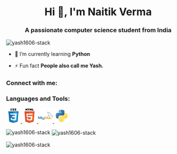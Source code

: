 
<h1 align="center">Hi 👋, I'm Naitik Verma</h1>
<h3 align="center">A passionate computer science student from India</h3>

<p align="left"> <img src="https://komarev.com/ghpvc/?username=yash1606-stack&label=Profile%20views&color=0e75b6&style=flat" alt="yash1606-stack" /> </p>

- 🌱 I’m currently learning **Python**

- ⚡ Fun fact **People also call me Yash.**

<h3 align="left">Connect with me:</h3>
<p align="left">
</p>

<h3 align="left">Languages and Tools:</h3>
<p align="left"> <a href="https://www.w3schools.com/css/" target="_blank" rel="noreferrer"> <img src="https://raw.githubusercontent.com/devicons/devicon/master/icons/css3/css3-original-wordmark.svg" alt="css3" width="40" height="40"/> </a> <a href="https://www.w3.org/html/" target="_blank" rel="noreferrer"> <img src="https://raw.githubusercontent.com/devicons/devicon/master/icons/html5/html5-original-wordmark.svg" alt="html5" width="40" height="40"/> </a> <a href="https://www.mysql.com/" target="_blank" rel="noreferrer"> <img src="https://raw.githubusercontent.com/devicons/devicon/master/icons/mysql/mysql-original-wordmark.svg" alt="mysql" width="40" height="40"/> </a> <a href="https://www.python.org" target="_blank" rel="noreferrer"> <img src="https://raw.githubusercontent.com/devicons/devicon/master/icons/python/python-original.svg" alt="python" width="40" height="40"/> </a> </p>

<p><img align="left" src="https://github-readme-stats.vercel.app/api/top-langs?username=yash1606-stack&show_icons=true&locale=en&layout=compact" alt="yash1606-stack" /></p>

<p>&nbsp;<img align="center" src="https://github-readme-stats.vercel.app/api?username=yash1606-stack&show_icons=true&locale=en" alt="yash1606-stack" /></p>

<p><img align="center" src="https://github-readme-streak-stats.herokuapp.com/?user=yash1606-stack&" alt="yash1606-stack" /></p>
